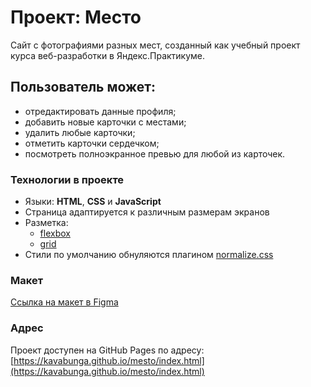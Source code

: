 # Проект: Место

Сайт с фотографиями разных мест, созданный как учебный проект курса веб-разработки в Яндекс.Практикуме.

## Пользователь может:

* отредактировать данные профиля;
* добавить новые карточки с местами;
* удалить любые карточки;
* отметить карточки сердечком;
* посмотреть полноэкранное превью для любой из карточек.

### Технологии в проекте

* Языки: **HTML**, **CSS** и **JavaScript**
* Страница адаптируется к различным размерам экранов
* Разметка:
  - [flexbox](https://www.doka.guide/css/flexbox-guide/ "Гайд по flexbox на Доке")
  - [grid](https://www.doka.guide/css/grid-guide/ "Гайд по grid на Доке")
* Стили по умолчанию обнуляются плагином [normalize.css](https://necolas.github.io/normalize.css/)

### Макет

[Ссылка на макет в Figma](https://www.figma.com/file/2cn9N9jSkmxD84oJik7xL7/JavaScript.-Sprint-4?node-id=0%3A1)

### Адрес

Проект доступен на GitHub Pages по адресу: [https://kavabunga.github.io/mesto/index.html](https://kavabunga.github.io/mesto/index.html)
